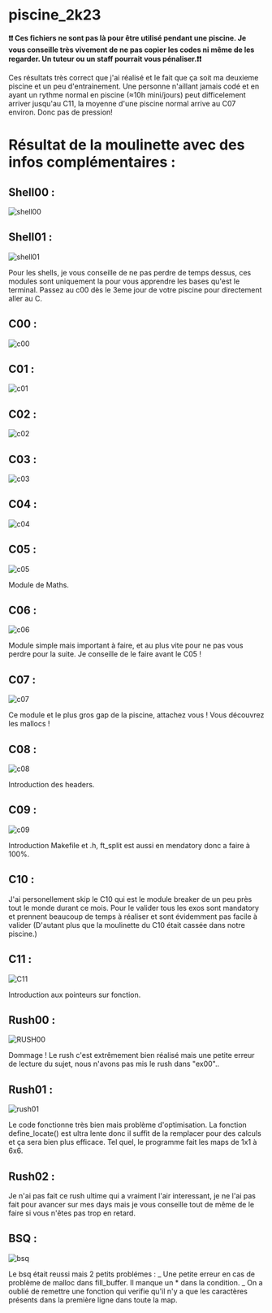 # piscine_2k23

<strong>❗❗ Ces fichiers ne sont pas là pour être utilisé pendant une piscine. Je vous conseille très vivement de ne pas copier les codes ni même de les regarder. Un tuteur ou un staff pourrait vous pénaliser.❗❗</strong>

Ces résultats très correct que j'ai réalisé et le fait que ça soit ma deuxieme piscine et un peu d'entrainement. Une personne n'aillant jamais codé et en ayant un rythme normal en piscine (≈10h mini/jours) peut difficelement arriver jusqu'au C11, la moyenne d'une piscine normal arrive au C07 environ. Donc pas de pression!

<h1>Résultat de la moulinette avec des infos complémentaires : </h1>

<h2>Shell00 :</h2>

![shell00](https://github.com/Misthaa/piscine_2k23/assets/113677180/36cffc7d-d0d8-4beb-8862-b674d39f8522)

<h2>Shell01 :</h2>

![shell01](https://github.com/Misthaa/piscine_2k23/assets/113677180/fc93baaf-4a86-4d8e-b5c9-6e558d4666d1)

Pour les shells, je vous conseille de ne pas perdre de temps dessus, ces modules sont uniquement la pour vous apprendre les bases qu'est le terminal. Passez au c00 dès le 3eme jour de votre piscine pour directement aller au C.

<h2>C00 :</h2>

![c00](https://github.com/Misthaa/piscine_2k23/assets/113677180/2dc7c670-cba4-4408-974b-0446407a7992)

<h2>C01 :</h2>

![c01](https://github.com/Misthaa/piscine_2k23/assets/113677180/0185cf05-6416-42c2-8e4e-5b956d2d1209)

<h2>C02 :</h2>

![c02](https://github.com/Misthaa/piscine_2k23/assets/113677180/b036a48a-0ab0-4fc8-a38c-3437b857398b)

<h2>C03 :</h2>

![c03](https://github.com/Misthaa/piscine_2k23/assets/113677180/c63dd35d-48be-4d6f-b88b-78309f4dbe89)

<h2>C04 :</h2>

![c04](https://github.com/Misthaa/piscine_2k23/assets/113677180/2f5069b5-aa11-489b-bf39-985300f07e53)

<h2>C05 :</h2>

![c05](https://github.com/Misthaa/piscine_2k23/assets/113677180/06b9d68e-b19d-4a0c-ab13-e253dd49441e)

Module de Maths.

<h2>C06 :</h2>

![c06](https://github.com/Misthaa/piscine_2k23/assets/113677180/66a5ae17-7dbb-4bd4-b4c8-8c37bc428ba2)

Module simple mais important à faire, et au plus vite pour ne pas vous perdre pour la suite. Je conseille de le faire avant le C05 !

<h2>C07 :</h2>

![c07](https://github.com/Misthaa/piscine_2k23/assets/113677180/9bbce0d9-8e69-46ad-9bac-2456f5c17e8f)

Ce module et le plus gros gap de la piscine, attachez vous ! Vous découvrez les mallocs !

<h2>C08 :</h2>

![c08](https://github.com/Misthaa/piscine_2k23/assets/113677180/6ef9d51b-e8ec-416d-a728-2e8cd339c5fb)

Introduction des headers.

<h2>C09 :</h2>

![c09](https://github.com/Misthaa/piscine_2k23/assets/113677180/f6221009-46db-4f77-ae9a-bd7f351e55a2)

Introduction Makefile et .h, ft_split est aussi en mendatory donc a faire à 100%.

<h2>C10 :</h2>

J'ai personellement skip le C10 qui est le module breaker de un peu près tout le monde durant ce mois. Pour le valider tous les exos sont mandatory et prennent beaucoup de temps à réaliser et sont évidemment pas facile à valider (D'autant plus que la moulinette du C10 était cassée dans notre piscine.)

<h2>C11 :</h2>

![C11](https://github.com/Misthaa/piscine_2k23/assets/113677180/223c2242-ba85-404e-8f1d-89a70a04a80f)

Introduction aux pointeurs sur fonction.

<h2>Rush00 :</h2>

![RUSH00](https://github.com/Misthaa/piscine_2k23/assets/113677180/db4e1c42-2fe5-4ae7-8e02-005fe4f68098)

Dommage ! Le rush c'est extrêmement bien réalisé mais une petite erreur de lecture du sujet, nous n'avons pas mis le rush dans "ex00"..

<h2>Rush01 :</h2>

![rush01](https://github.com/Kum1ta/piscine_072023/assets/59119791/45493f9e-0649-4f1e-96de-9ec59d0f3151)

Le code fonctionne très bien mais problème d'optimisation. La fonction define_locate() est ultra lente donc il suffit de la remplacer pour des calculs et ça sera bien plus efficace. Tel quel, le programme fait les maps de 1x1 à 6x6.

<h2>Rush02 :</h2>

Je n'ai pas fait ce rush ultime qui a vraiment l'air interessant, je ne l'ai pas fait pour avancer sur mes days mais je vous conseille tout de même de le faire si vous n'êtes pas trop en retard.

<h2>BSQ :</h2>

![bsq](https://github.com/Kum1ta/piscine_072023/assets/59119791/114a7f5c-f754-427d-a42f-6f24b9c22024)

Le bsq était reussi mais 2 petits problémes : 
_ Une petite erreur en cas de problème de malloc dans fill_buffer. Il manque un * dans la condition.
_ On a oublié de remettre une fonction qui verifie qu'il n'y a que les caractères présents dans la première ligne dans toute la map.
